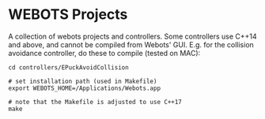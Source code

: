 # WEBOTS Projects
A collection of webots projects and controllers. Some controllers use C++14 and above, and cannot be compiled from Webots' GUI. E.g. for the collision avoidance controller, do these to compile (tested on MAC):
```
cd controllers/EPuckAvoidCollision

# set installation path (used in Makefile)
export WEBOTS_HOME=/Applications/Webots.app

# note that the Makefile is adjusted to use C++17
make
```